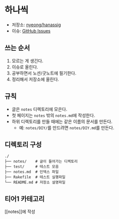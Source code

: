 # 하나씩

- 저장소: [nyeong/hanassig](https://github.com/nyeong/hanassig)
- 이슈: [GitHub Issues](https://github.com/nyeong/hanassig/issues)

## 쓰는 순서

1. 모르는 게 생긴다.
2. 이슈로 올린다.
3. 공부하면서 노션/굿노트에 필기한다.
4. 정리해서 저장소에 올린다.

## 규칙

- 글은 `notes` 디렉토리에 모은다.
- 첫 페이지는 `notes` 밖의 `notes.md`에 작성한다.
- 하위 디렉토리를 만들 때에는 같은 이름의 문서를 만든다.
  - 예: `notes/DIY/`를 만드려면 `notes/DIY.md`를 만든다.

## 디렉토리 구성

```
./
├── notes/    # 글이 들어가는 디렉토리
├── test/     # 테스트 모음
├── notes.md  # 인덱스 파일
├── Rakefile  # 테스트 실행파일
└── README.md # 저장소 설명파일
```

## 티어1 카테고리

[[notes]]에 작성
